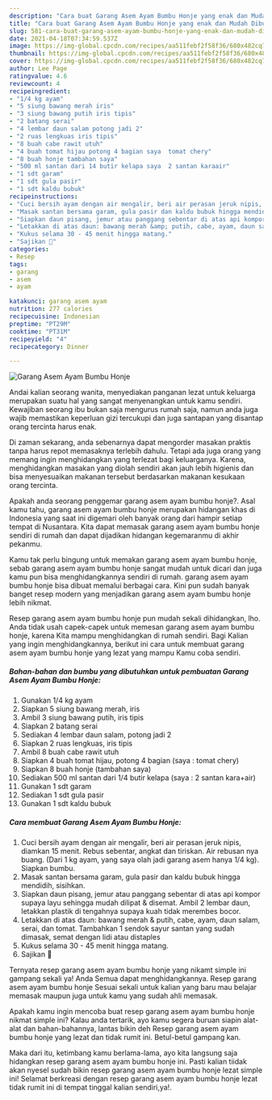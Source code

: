 ```yaml
---
description: "Cara buat Garang Asem Ayam Bumbu Honje yang enak dan Mudah Dibuat"
title: "Cara buat Garang Asem Ayam Bumbu Honje yang enak dan Mudah Dibuat"
slug: 581-cara-buat-garang-asem-ayam-bumbu-honje-yang-enak-dan-mudah-dibuat
date: 2021-04-18T07:34:59.537Z
image: https://img-global.cpcdn.com/recipes/aa511febf2f58f36/680x482cq70/garang-asem-ayam-bumbu-honje-foto-resep-utama.jpg
thumbnail: https://img-global.cpcdn.com/recipes/aa511febf2f58f36/680x482cq70/garang-asem-ayam-bumbu-honje-foto-resep-utama.jpg
cover: https://img-global.cpcdn.com/recipes/aa511febf2f58f36/680x482cq70/garang-asem-ayam-bumbu-honje-foto-resep-utama.jpg
author: Lee Page
ratingvalue: 4.6
reviewcount: 4
recipeingredient:
- "1/4 kg ayam"
- "5 siung bawang merah iris"
- "3 siung bawang putih iris tipis"
- "2 batang serai"
- "4 lembar daun salam potong jadi 2"
- "2 ruas lengkuas iris tipis"
- "8 buah cabe rawit utuh"
- "4 buah tomat hijau potong 4 bagian saya  tomat chery"
- "8 buah honje tambahan saya"
- "500 ml santan dari 14 butir kelapa saya  2 santan karaair"
- "1 sdt garam"
- "1 sdt gula pasir"
- "1 sdt kaldu bubuk"
recipeinstructions:
- "Cuci bersih ayam dengan air mengalir, beri air perasan jeruk nipis, diamkan 15 menit. Rebus sebentar, angkat dan tiriskan. Air rebusan nya buang. (Dari 1 kg ayam, yang saya olah jadi garang asem hanya 1/4 kg). Siapkan bumbu."
- "Masak santan bersama garam, gula pasir dan kaldu bubuk hingga mendidih, sisihkan."
- "Siapkan daun pisang, jemur atau panggang sebentar di atas api kompor supaya layu sehingga mudah dilipat &amp; disemat. Ambil 2 lembar daun, letakkan plastik di tengahnya supaya kuah tidak merembes bocor."
- "Letakkan di atas daun: bawang merah &amp; putih, cabe, ayam, daun salam, serai, dan tomat. Tambahkan 1 sendok sayur santan yang sudah dimasak, semat dengan lidi atau distaples"
- "Kukus selama 30 - 45 menit hingga matang."
- "Sajikan 💚"
categories:
- Resep
tags:
- garang
- asem
- ayam

katakunci: garang asem ayam 
nutrition: 277 calories
recipecuisine: Indonesian
preptime: "PT29M"
cooktime: "PT31M"
recipeyield: "4"
recipecategory: Dinner

---
```



![Garang Asem Ayam Bumbu Honje](https://img-global.cpcdn.com/recipes/aa511febf2f58f36/680x482cq70/garang-asem-ayam-bumbu-honje-foto-resep-utama.jpg)

Andai kalian seorang wanita, menyediakan panganan lezat untuk keluarga merupakan suatu hal yang sangat menyenangkan untuk kamu sendiri. Kewajiban seorang ibu bukan saja mengurus rumah saja, namun anda juga wajib memastikan keperluan gizi tercukupi dan juga santapan yang disantap orang tercinta harus enak.

Di zaman  sekarang, anda sebenarnya dapat mengorder masakan praktis tanpa harus repot memasaknya terlebih dahulu. Tetapi ada juga orang yang memang ingin menghidangkan yang terlezat bagi keluarganya. Karena, menghidangkan masakan yang diolah sendiri akan jauh lebih higienis dan bisa menyesuaikan makanan tersebut berdasarkan makanan kesukaan orang tercinta. 



Apakah anda seorang penggemar garang asem ayam bumbu honje?. Asal kamu tahu, garang asem ayam bumbu honje merupakan hidangan khas di Indonesia yang saat ini digemari oleh banyak orang dari hampir setiap tempat di Nusantara. Kita dapat memasak garang asem ayam bumbu honje sendiri di rumah dan dapat dijadikan hidangan kegemaranmu di akhir pekanmu.

Kamu tak perlu bingung untuk memakan garang asem ayam bumbu honje, sebab garang asem ayam bumbu honje sangat mudah untuk dicari dan juga kamu pun bisa menghidangkannya sendiri di rumah. garang asem ayam bumbu honje bisa dibuat memalui berbagai cara. Kini pun sudah banyak banget resep modern yang menjadikan garang asem ayam bumbu honje lebih nikmat.

Resep garang asem ayam bumbu honje pun mudah sekali dihidangkan, lho. Anda tidak usah capek-capek untuk memesan garang asem ayam bumbu honje, karena Kita mampu menghidangkan di rumah sendiri. Bagi Kalian yang ingin menghidangkannya, berikut ini cara untuk membuat garang asem ayam bumbu honje yang lezat yang mampu Kamu coba sendiri.

<!--inarticleads1-->

##### Bahan-bahan dan bumbu yang dibutuhkan untuk pembuatan Garang Asem Ayam Bumbu Honje:

1. Gunakan 1/4 kg ayam
1. Siapkan 5 siung bawang merah, iris
1. Ambil 3 siung bawang putih, iris tipis
1. Siapkan 2 batang serai
1. Sediakan 4 lembar daun salam, potong jadi 2
1. Siapkan 2 ruas lengkuas, iris tipis
1. Ambil 8 buah cabe rawit utuh
1. Siapkan 4 buah tomat hijau, potong 4 bagian (saya : tomat chery)
1. Siapkan 8 buah honje (tambahan saya)
1. Sediakan 500 ml santan dari 1/4 butir kelapa (saya : 2 santan kara+air)
1. Gunakan 1 sdt garam
1. Sediakan 1 sdt gula pasir
1. Gunakan 1 sdt kaldu bubuk




<!--inarticleads2-->

##### Cara membuat Garang Asem Ayam Bumbu Honje:

1. Cuci bersih ayam dengan air mengalir, beri air perasan jeruk nipis, diamkan 15 menit. Rebus sebentar, angkat dan tiriskan. Air rebusan nya buang. (Dari 1 kg ayam, yang saya olah jadi garang asem hanya 1/4 kg). Siapkan bumbu.
1. Masak santan bersama garam, gula pasir dan kaldu bubuk hingga mendidih, sisihkan.
1. Siapkan daun pisang, jemur atau panggang sebentar di atas api kompor supaya layu sehingga mudah dilipat &amp; disemat. Ambil 2 lembar daun, letakkan plastik di tengahnya supaya kuah tidak merembes bocor.
1. Letakkan di atas daun: bawang merah &amp; putih, cabe, ayam, daun salam, serai, dan tomat. Tambahkan 1 sendok sayur santan yang sudah dimasak, semat dengan lidi atau distaples
1. Kukus selama 30 - 45 menit hingga matang.
1. Sajikan 💚




Ternyata resep garang asem ayam bumbu honje yang nikamt simple ini gampang sekali ya! Anda Semua dapat menghidangkannya. Resep garang asem ayam bumbu honje Sesuai sekali untuk kalian yang baru mau belajar memasak maupun juga untuk kamu yang sudah ahli memasak.

Apakah kamu ingin mencoba buat resep garang asem ayam bumbu honje nikmat simple ini? Kalau anda tertarik, ayo kamu segera buruan siapin alat-alat dan bahan-bahannya, lantas bikin deh Resep garang asem ayam bumbu honje yang lezat dan tidak rumit ini. Betul-betul gampang kan. 

Maka dari itu, ketimbang kamu berlama-lama, ayo kita langsung saja hidangkan resep garang asem ayam bumbu honje ini. Pasti kalian tiidak akan nyesel sudah bikin resep garang asem ayam bumbu honje lezat simple ini! Selamat berkreasi dengan resep garang asem ayam bumbu honje lezat tidak rumit ini di tempat tinggal kalian sendiri,ya!.

